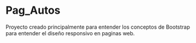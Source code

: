 # Pag_Autos
Proyecto creado principalmente para entender los conceptos de Bootstrap para entender el diseño responsivo en paginas web.
